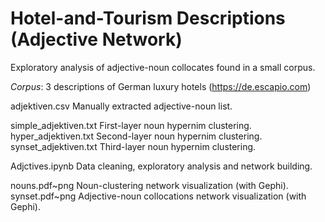 # Hotel-and-Tourism Descriptions (Adjective Network)

Exploratory analysis of adjective-noun collocates found in a small corpus.

*Corpus*: 3 descriptions of German luxury hotels (https://de.escapio.com)

adjektiven.csv    Manually extracted adjective-noun list.

simple_adjektiven.txt First-layer noun hypernim clustering.
hyper_adjektiven.txt  Second-layer noun hypernim clustering.
synset_adjektiven.txt Third-layer noun hypernim clustering.

Adjctives.ipynb  Data cleaning, exploratory analysis and network building.

nouns.pdf~png   Noun-clustering network visualization (with Gephi).
synset.pdf~png  Adjective-noun collocations network visualization (with Gephi).
